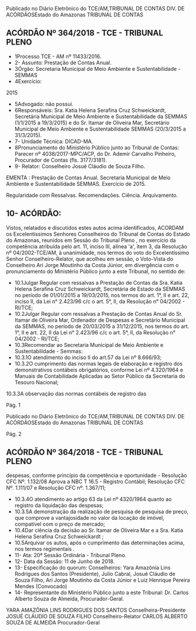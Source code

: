 Publicado  no  Diário Eletrônico do TCE/AM,TRIBUNAL DE CONTAS DIV. DE  ACÓRDÃOSEstado do Amazonas TRIBUNAL DE CONTAS

## ACÓRDÃO Nº 364/2018 - TCE - TRIBUNAL PLENO

- 1Processo TCE - AM nº 11433/2016.
- 2- Assunto: Prestação de Contas Anual.
- 3Órgão: Secretaria Municipal de Meio Ambiente e Sustentabilidade - SEMMAS
- 4Exercício:

2015

- 5Advogado: não possui.
- 6Responsáveis: Sra. Katia Helena Serafina Cruz Schweickardt, Secretária Municipal de Meio Ambiente e Sustentabilidade da SEMMAS (1/1/2015 a 19/3/2015) e do Sr. Itamar de Oliveira Mar, Secretário Municipal de Meio Ambiente e Sustentabilidade SEMMAS (20/3/2015 a 31/3/2015).
- 7- Unidade Técnica: DICAD-MA.
- 8Pronunciamento do Ministério Público junto ao Tribunal de Contas: Parecer nº 4038/2017-MPC/ACP, do Dr. Ademir Carvalho Pinheiro, Procurador de Contas (fls. 3177/3181).
- 9- Relator: Conselheiro Josué Cláudio de Souza Filho.

EMENTA : Prestação  de  Contas  Anual.  Secretaria Municipal  de  Meio  Ambiente  e  Sustentabilidade  SEMMAS. Exercício de 2015.

Regularidade com Ressalvas. Recomendações. Ciência. Arquivamento.

## 10- ACÓRDÃO:

Vistos, relatados e discutidos estes autos acima identificados, ACORDAM os Excelentíssimos Senhores Conselheiros do Tribunal de Contas do Estado do Amazonas,  reunidos  em  Sessão  do Tribunal  Pleno ,  no  exercício  da  competência atribuída pelo art. 11, inciso III, alínea 'a', item 3, da Resolução nº 04/2002-TCE/AM, à unanimidade, nos termos do voto do Excelentíssimo Senhor Conselheiro-Relator, que acolheu em sessão, o Voto-Vista do Conselheiro  Ari Jorge  Moutinho da Costa Júnior, em divergência com o pronunciamento do Ministério Público junto a este Tribunal, no sentido de:

- 10.1Julgar Regular com ressalvas a Prestação de Contas da Sra. Katia Helena Serafina Cruz Schweickardt, Secretária de Estado da SEMMAS no período de 01/01/2015 a 19/03/2015, nos termos do art. 1°, II  e art. 22, inciso II, da Lei n° 2.423/96 c/c o art. 5°, II, da Resolução n° 04/2002 - RI/TCE;
- 10.2Julgar Regular com ressalvas a Prestação de Contas Anual do Sr. Itamar de Oliveira Mar, Ordenador de Despesas e Secretário Municipal da SEMMAS, no período de 20/03/2015 a 31/12/2015, nos termos do art. 1°, II e art. 22, II da Lei n° 2.423/96 c/c o art. 5°, II, da Resolução n° 04/2002 - RI/TCE;
- 10.3Recomendar ao Secretaria Municipal de Meio Ambiente  e Sustentabilidade - Semmas:
- 10.3.1O atendimento do inciso II do art.57 da Lei nº 8.666/93;
- 10.3.2O  cumprimento  das  normas  legais  de  elaboração  e registro dos demonstrativos contábeis obrigatórios, conforme Lei nº 4.320/1964 e Manuais de Contabilidade Aplicadas  ao  Setor  Público  da  Secretaria  do  Tesouro Nacional;

10.3.3A  observação  das  normas  contábeis  de  registro  das

Pág. 1

Publicado  no  Diário Eletrônico do TCE/AM,TRIBUNAL DE CONTAS DIV. DE  ACÓRDÃOSEstado do Amazonas TRIBUNAL DE CONTAS

Pág. 2

## ACÓRDÃO Nº 364/2018 - TCE - TRIBUNAL PLENO

despesas, conforme princípio da competência e oportunidade  -  Resolução  CFC  Nº.  1.132/08  Aprova  a NBC  T  16.5  -  Registro  Contábil;  Resolução  CFC  Nº. 1.111/07 e Resolução CFC nº. 1.367/11;

- 10.3.4O atendimento ao artigo 63 da Lei nº 4320/1964 quanto ao registro da liquidação das despesas;
- 10.3.5A demonstração da realização de pesquisa de pesquisa de  preço,  que  comprove  a  vantajosidade  no  valor  da locação de imóvel, compatível com o preço de mercado;
- 10.4Dar ciência da decisão ao Sr.  Itamar de Oliveira Mar e a Sra. Katia Helena Serafina Cruz Schweickardt ;
- 10.5Arquivar os  autos,  após  o  cumprimento  das  determinações acima, nos termos regimentais .
- 11- Ata: 20ª Sessão Ordinária - Tribunal Pleno.
- 12- Data da Sessão: 11 de Junho de 2018.
- 13- Especificação do quorum: Conselheiros: Yara Amazônia Lins Rodrigues dos Santos (Presidente), Julio Cabral, Josué Cláudio de Souza Filho, Ari Jorge Moutinho da Costa Júnior e Luiz Henrique Pereira Mendes (Convocado)
- 14- Representante  do  Ministério  Público  junto  a  este  Tribunal: Dr. Carlos  Alberto Souza de Almeida, Procurador-Geral.

YARA AMAZÔNIA LINS RODRIGUES DOS SANTOS Conselheira-Presidente JOSUÉ CLÁUDIO DE SOUZA FILHO Conselheiro-Relator CARLOS ALBERTO SOUZA DE ALMEIDA Procurador-Geral